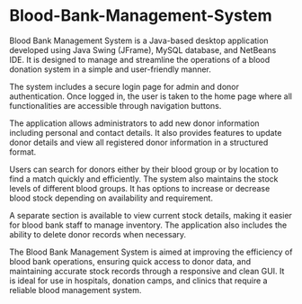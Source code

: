 # Blood-Bank-Management-System


Blood Bank Management System is a Java-based desktop application developed using Java Swing (JFrame), MySQL database, and NetBeans IDE. It is designed to manage and streamline the operations of a blood donation system in a simple and user-friendly manner.

The system includes a secure login page for admin and donor authentication. Once logged in, the user is taken to the home page where all functionalities are accessible through navigation buttons.

The application allows administrators to add new donor information including personal and contact details. It also provides features to update donor details and view all registered donor information in a structured format.

Users can search for donors either by their blood group or by location to find a match quickly and efficiently. The system also maintains the stock levels of different blood groups. It has options to increase or decrease blood stock depending on availability and requirement.

A separate section is available to view current stock details, making it easier for blood bank staff to manage inventory. The application also includes the ability to delete donor records when necessary.

The Blood Bank Management System is aimed at improving the efficiency of blood bank operations, ensuring quick access to donor data, and maintaining accurate stock records through a responsive and clean GUI. It is ideal for use in hospitals, donation camps, and clinics that require a reliable blood management system.
